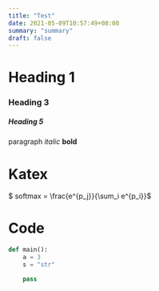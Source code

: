```yaml
---
title: "Test"
date: 2021-05-09T10:57:49+08:00
summary: "summary"
draft: false
---
```


# Heading 1

### Heading 3

##### Heading 5

paragraph *italic* **bold**

# Katex

$ softmax = \frac{e^{p_j}}{\sum_i e^{p_i}}$

# Code

``` python
def main():
    a = 3
    s = "str"

    pass
```